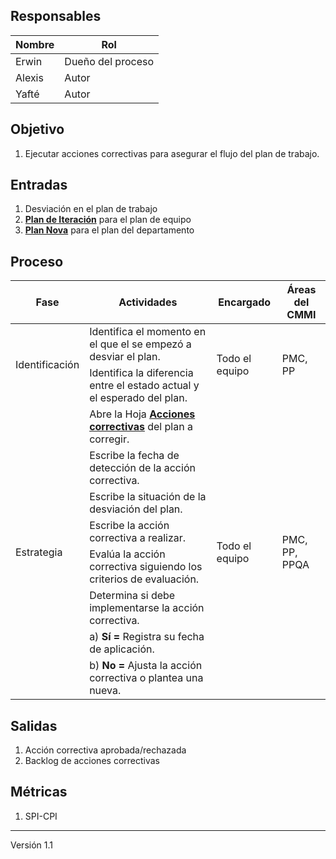 ## Responsables

| Nombre  | Rol   |
|---------|-------|
| Erwin   | Dueño del proceso |
| Alexis  | Autor |
| Yafté   | Autor |

## Objetivo
1. Ejecutar acciones correctivas para asegurar el flujo del plan de trabajo.

## Entradas
1. Desviación en el plan de trabajo
2. **[Plan de Iteración](https://docs.google.com/spreadsheets/d/1LJBa3L4L6kyVMiC2n8WxKfYz4tH5eatCR0WTTe5kJVw/edit#gid=1200040460)** para el plan de equipo
3. **[Plan Nova](https://docs.google.com/spreadsheets/d/1_tEVZlBT36JiXt0Qq1hy3zojkzO2abnw79ju-6LbB4s/edit#gid=1926334706&fvid=1861621495)** para el plan del departamento

## Proceso
<table>
  <thead>
    <tr>
      <th>Fase</th>
      <th>Actividades</th>
      <th>Encargado</th>
      <th>Áreas del CMMI</th>
    </tr>
  </thead>
  <tbody>
    <tr>
      <td rowspan="2">Identificación</td>
      <td>Identifica el momento en el que el se empezó a desviar el plan. </td>
      <td rowspan="2">Todo el equipo</td>
      <td rowspan="2">PMC, PP</td>
    </tr>
    <tr>
      <td>Identifica la diferencia entre el estado actual y el esperado del plan.</td>
    </tr>
    <tr>
      <td rowspan="8">Estrategia</td>
      <td>Abre la Hoja <strong><a href="https://docs.google.com/spreadsheets/d/10jles4oKMwJUHPutNXLaHZ7kg8zFZ9TdrAVAJlUmjfU/edit#gid=143546945">Acciones correctivas</a></strong> del plan a corregir.</td>
      <td rowspan="8">Todo el equipo</td>
      <td rowspan="8">PMC, PP, PPQA</td>
    </tr>
    <tr>
      <td>Escribe la fecha de detección de la acción correctiva.</td>
    </tr>
    <tr>
      <td>Escribe la situación de la desviación del plan.</td>
    </tr>
    <tr>
      <td>Escribe la acción correctiva a realizar.</td>
    </tr>
    <tr>
      <td>Evalúa la acción correctiva siguiendo los criterios de evaluación.</td>
    </tr>
    <tr>
      <td>Determina si debe implementarse la acción correctiva.</td>
    </tr>
    <tr>
      <td>a) <strong>Sí =</strong> Registra su fecha de aplicación.</td>
    </tr>
    <tr>
      <td>b) <strong>No =</strong> Ajusta la acción correctiva o plantea una nueva.</td>
    </tr>
  </tbody>
</table>

## Salidas
1. Acción correctiva aprobada/rechazada
2. Backlog de acciones correctivas

## Métricas
1. SPI-CPI

***
Versión 1.1
